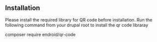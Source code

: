 Installation
------------

Please install the required library for QR code before installation. Run the following command from your drupal root to install the qr code libraray

composer require endroid/qr-code
